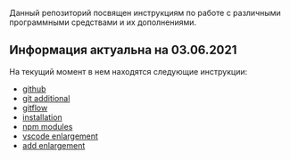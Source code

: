 ﻿Данный репозиторий посвящен инструкциям по работе с различными программными средствами и их дополнениями.

## Информация актуальна на 03.06.2021

На текущий момент в нем находятся следующие инструкции:

 - [github](https://github.com/Dok959/Instructions/blob/main/github.md)
 - [git additional](https://github.com/Dok959/Instructions/blob/main/git%20add.md)
 - [gitflow](https://github.com/Dok959/Instructions/blob/main/gitflow.md)
 - [installation](https://github.com/Dok959/Instructions/blob/main/installation.md)
 - [npm modules](https://github.com/Dok959/Instructions/blob/main/npm%20modules.md)
 - [vscode enlargement](https://github.com/Dok959/Instructions/blob/main/vscode%20enlargement.md)
 - [add enlargement](https://github.com/Dok959/Instructions/blob/main/add%20enlargement.md)


